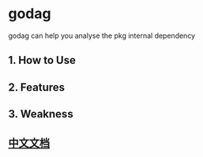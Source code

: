 # godag
godag can help you analyse the pkg internal dependency

## 1. How to Use

## 2. Features

## 3. Weakness

## [中文文档]()
